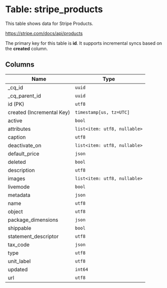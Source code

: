 # Table: stripe_products

This table shows data for Stripe Products.

https://stripe.com/docs/api/products

The primary key for this table is **id**.
It supports incremental syncs based on the **created** column.

## Columns

| Name          | Type          |
| ------------- | ------------- |
|_cq_id|`uuid`|
|_cq_parent_id|`uuid`|
|id (PK)|`utf8`|
|created (Incremental Key)|`timestamp[us, tz=UTC]`|
|active|`bool`|
|attributes|`list<item: utf8, nullable>`|
|caption|`utf8`|
|deactivate_on|`list<item: utf8, nullable>`|
|default_price|`json`|
|deleted|`bool`|
|description|`utf8`|
|images|`list<item: utf8, nullable>`|
|livemode|`bool`|
|metadata|`json`|
|name|`utf8`|
|object|`utf8`|
|package_dimensions|`json`|
|shippable|`bool`|
|statement_descriptor|`utf8`|
|tax_code|`json`|
|type|`utf8`|
|unit_label|`utf8`|
|updated|`int64`|
|url|`utf8`|